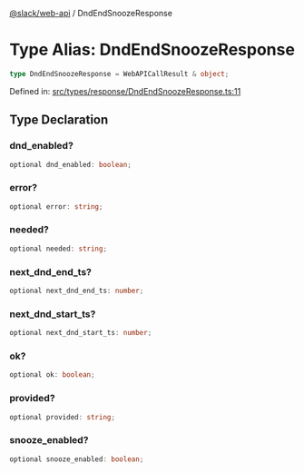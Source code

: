 [@slack/web-api](../index.md) / DndEndSnoozeResponse

# Type Alias: DndEndSnoozeResponse

```ts
type DndEndSnoozeResponse = WebAPICallResult & object;
```

Defined in: [src/types/response/DndEndSnoozeResponse.ts:11](https://github.com/slackapi/node-slack-sdk/blob/main/packages/web-api/src/types/response/DndEndSnoozeResponse.ts#L11)

## Type Declaration

### dnd\_enabled?

```ts
optional dnd_enabled: boolean;
```

### error?

```ts
optional error: string;
```

### needed?

```ts
optional needed: string;
```

### next\_dnd\_end\_ts?

```ts
optional next_dnd_end_ts: number;
```

### next\_dnd\_start\_ts?

```ts
optional next_dnd_start_ts: number;
```

### ok?

```ts
optional ok: boolean;
```

### provided?

```ts
optional provided: string;
```

### snooze\_enabled?

```ts
optional snooze_enabled: boolean;
```

